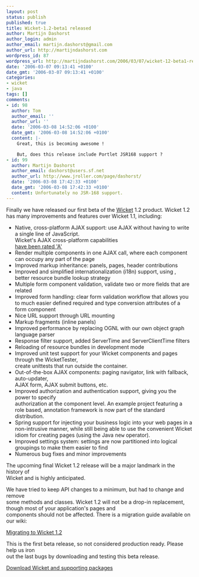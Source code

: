 ```yaml
---
layout: post
status: publish
published: true
title: Wicket-1.2-beta1 released
author: Martijn Dashorst
author_login: admin
author_email: martijn.dashorst@gmail.com
author_url: http://martijndashorst.com
wordpress_id: 87
wordpress_url: http://martijndashorst.com/2006/03/07/wicket-12-beta1-released/
date: '2006-03-07 09:13:41 +0100'
date_gmt: '2006-03-07 09:13:41 +0100'
categories:
- wicket
- java
tags: []
comments:
- id: 98
  author: Tom
  author_email: ''
  author_url: ''
  date: '2006-03-08 14:52:06 +0100'
  date_gmt: '2006-03-08 14:52:06 +0100'
  content: |-
    Great, this is becoming awesome !

    But, does this release include Portlet JSR168 support ?
- id: 99
  author: Martijn Dashorst
  author_email: dashorst@users.sf.net
  author_url: http://www.jroller.com/page/dashorst/
  date: '2006-03-08 17:42:33 +0100'
  date_gmt: '2006-03-08 17:42:33 +0100'
  content: Unfortunately no JSR-168 support.
---
```

<p>
	Finally we have released our first beta of the <a href="http://wicketframework.org">Wicket</a> 1.2 product. Wicket 1.2<br />
	has many improvements and features over Wicket 1.1, including:</p>
<ul>
<li>Native, cross-platform AJAX support: use AJAX without having to write a single line of JavaScript.<br />
		Wicket's AJAX cross-platform capabilities<br />
		<a href="http://www.musingsfrommars.org/2006/03/ajax-dhtml-library-scorecard.html">have been rated 'A'</a></li>
<li>Render multiple components in one AJAX call, where each component can occupy any part of the page</li>
<li>Improved markup inheritance: panels, pages, header contributions</li>
<li>Improved and simplified internationalization (i18n) support, using <wicket:message>,<br />
	    better resource bundle lookup strategy</li>
<li>Multiple form component validation, validate two or more fields that are related</li>
<li>Improved form handling: clear form validation workflow that allows you to much easier defined required and type conversion attributes of a form component</li>
<li>Nice URL support through URL mounting</li>
<li>Markup fragments (inline panels)</li>
<li>Improved performance by replacing OGNL with our own object graph language parser</li>
<li>Response filter support, added ServerTime and ServerClientTime filters</li>
<li>Reloading of resource bundles in development mode</li>
<li>Improved unit test support for your Wicket components and pages through the WicketTester,<br />
	    create unittests that run outside the container.</li>
<li>Out-of-the-box AJAX components: paging navigator, link with fallback, auto-updater,<br />
	    AJAX form, AJAX submit buttons, etc.</li>
<li>Improved authorization and authentication support, giving you the power to specify<br />
	    authorization at the component level. An example project featuring a<br />
	    role based, annotation framework is now part of the standard distribution.</li>
<li>Spring support for injecting your business logic into your web pages in a<br />
		non-intrusive manner, while still being able to use the convenient Wicket<br />
		idiom for creating pages (using the Java <tt>new</tt> operator).</li>
<li>Improved settings system: settings are now partitioned into logical groupings to make them easier to find</li>
<li>Numerous bug fixes and minor improvements</li>
</ul>
<p>	The upcoming final Wicket 1.2 release will be a major landmark in the history of<br />
	Wicket and is highly anticipated.</p>
<p>
	We have tried to keep API changes to a minimum, but had to change and remove<br />
	some methods and classes. Wicket 1.2 will not be a drop-in replacement, though most of your application's pages and<br />
	components should not be affected. There is a migration guide available on our wiki:</p>
<p>
	<a href="http://www.wicket-wiki.org.uk/wiki/index.php/Migrate-1.2">Migrating to Wicket 1.2</a></p>
<p>
	This is the first beta release, so not considered production ready. Please help us iron<br />
	out the last bugs by downloading and testing this beta release.</p>
<p>
<a href="http://sourceforge.net/project/showfiles.php?group_id=119783">Download Wicket and supporting packages</a></p>
